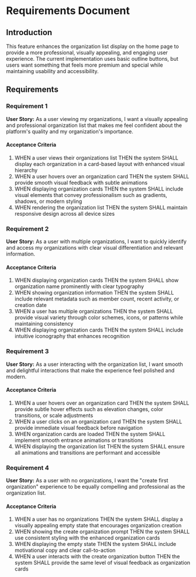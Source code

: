 # Requirements Document

## Introduction

This feature enhances the organization list display on the home page to provide a more professional, visually appealing, and engaging user experience. The current implementation uses basic outline buttons, but users want something that feels more premium and special while maintaining usability and accessibility.

## Requirements

### Requirement 1

**User Story:** As a user viewing my organizations, I want a visually appealing and professional organization list that makes me feel confident about the platform's quality and my organization's importance.

#### Acceptance Criteria

1. WHEN a user views their organizations list THEN the system SHALL display each organization in a card-based layout with enhanced visual hierarchy
2. WHEN a user hovers over an organization card THEN the system SHALL provide smooth visual feedback with subtle animations
3. WHEN displaying organization cards THEN the system SHALL include visual elements that convey professionalism such as gradients, shadows, or modern styling
4. WHEN rendering the organization list THEN the system SHALL maintain responsive design across all device sizes

### Requirement 2

**User Story:** As a user with multiple organizations, I want to quickly identify and access my organizations with clear visual differentiation and relevant information.

#### Acceptance Criteria

1. WHEN displaying organization cards THEN the system SHALL show organization name prominently with clear typography
2. WHEN showing organization information THEN the system SHALL include relevant metadata such as member count, recent activity, or creation date
3. WHEN a user has multiple organizations THEN the system SHALL provide visual variety through color schemes, icons, or patterns while maintaining consistency
4. WHEN displaying organization cards THEN the system SHALL include intuitive iconography that enhances recognition

### Requirement 3

**User Story:** As a user interacting with the organization list, I want smooth and delightful interactions that make the experience feel polished and modern.

#### Acceptance Criteria

1. WHEN a user hovers over an organization card THEN the system SHALL provide subtle hover effects such as elevation changes, color transitions, or scale adjustments
2. WHEN a user clicks on an organization card THEN the system SHALL provide immediate visual feedback before navigation
3. WHEN organization cards are loaded THEN the system SHALL implement smooth entrance animations or transitions
4. WHEN displaying the organization list THEN the system SHALL ensure all animations and transitions are performant and accessible

### Requirement 4

**User Story:** As a user with no organizations, I want the "create first organization" experience to be equally compelling and professional as the organization list.

#### Acceptance Criteria

1. WHEN a user has no organizations THEN the system SHALL display a visually appealing empty state that encourages organization creation
2. WHEN showing the create organization prompt THEN the system SHALL use consistent styling with the enhanced organization cards
3. WHEN displaying the empty state THEN the system SHALL include motivational copy and clear call-to-action
4. WHEN a user interacts with the create organization button THEN the system SHALL provide the same level of visual feedback as organization cards
